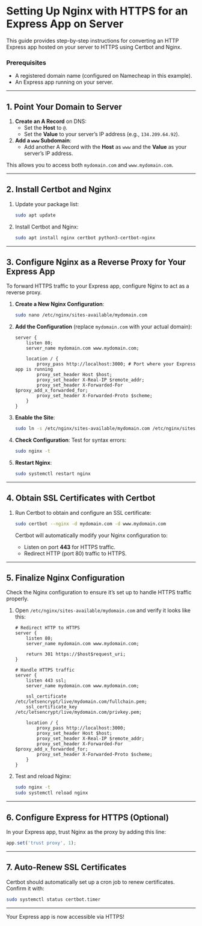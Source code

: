 # Setting Up Nginx with HTTPS for an Express App on Server

This guide provides step-by-step instructions for converting an HTTP Express app hosted on your server to HTTPS using Certbot and Nginx. 

### Prerequisites
- A registered domain name (configured on Namecheap in this example).
- An Express app running on your server.

---

## 1. Point Your Domain to Server

1. **Create an A Record** on DNS:
   - Set the **Host** to `@`.
   - Set the **Value** to your server’s IP address (e.g., `134.209.64.92`).
2. **Add a `www` Subdomain**:
   - Add another A Record with the **Host** as `www` and the **Value** as your server’s IP address.

This allows you to access both `mydomain.com` and `www.mydomain.com`.

---

## 2. Install Certbot and Nginx

1. Update your package list:
   ```bash
   sudo apt update
   ```
2. Install Certbot and Nginx:
   ```bash
   sudo apt install nginx certbot python3-certbot-nginx
   ```

---

## 3. Configure Nginx as a Reverse Proxy for Your Express App

To forward HTTPS traffic to your Express app, configure Nginx to act as a reverse proxy.

1. **Create a New Nginx Configuration**:
   ```bash
   sudo nano /etc/nginx/sites-available/mydomain.com
   ```

2. **Add the Configuration** (replace `mydomain.com` with your actual domain):
   ```nginx
   server {
       listen 80;
       server_name mydomain.com www.mydomain.com;

       location / {
           proxy_pass http://localhost:3000; # Port where your Express app is running
           proxy_set_header Host $host;
           proxy_set_header X-Real-IP $remote_addr;
           proxy_set_header X-Forwarded-For $proxy_add_x_forwarded_for;
           proxy_set_header X-Forwarded-Proto $scheme;
       }
   }
   ```

3. **Enable the Site**:
   ```bash
   sudo ln -s /etc/nginx/sites-available/mydomain.com /etc/nginx/sites-enabled/
   ```

4. **Check Configuration**:
   Test for syntax errors:
   ```bash
   sudo nginx -t
   ```
5. **Restart Nginx**:
   ```bash
   sudo systemctl restart nginx
   ```

---

## 4. Obtain SSL Certificates with Certbot

1. Run Certbot to obtain and configure an SSL certificate:
   ```bash
   sudo certbot --nginx -d mydomain.com -d www.mydomain.com
   ```

   Certbot will automatically modify your Nginx configuration to:
   - Listen on port **443** for HTTPS traffic.
   - Redirect HTTP (port 80) traffic to HTTPS.

---

## 5. Finalize Nginx Configuration

Check the Nginx configuration to ensure it’s set up to handle HTTPS traffic properly.

1. Open `/etc/nginx/sites-available/mydomain.com` and verify it looks like this:
   ```nginx
   # Redirect HTTP to HTTPS
   server {
       listen 80;
       server_name mydomain.com www.mydomain.com;

       return 301 https://$host$request_uri;
   }

   # Handle HTTPS traffic
   server {
       listen 443 ssl;
       server_name mydomain.com www.mydomain.com;

       ssl_certificate /etc/letsencrypt/live/mydomain.com/fullchain.pem;
       ssl_certificate_key /etc/letsencrypt/live/mydomain.com/privkey.pem;

       location / {
           proxy_pass http://localhost:3000;
           proxy_set_header Host $host;
           proxy_set_header X-Real-IP $remote_addr;
           proxy_set_header X-Forwarded-For $proxy_add_x_forwarded_for;
           proxy_set_header X-Forwarded-Proto $scheme;
       }
   }
   ```

2. Test and reload Nginx:
   ```bash
   sudo nginx -t
   sudo systemctl reload nginx
   ```

---

## 6. Configure Express for HTTPS (Optional)

In your Express app, trust Nginx as the proxy by adding this line:
```javascript
app.set('trust proxy', 1);
```

---

## 7. Auto-Renew SSL Certificates

Certbot should automatically set up a cron job to renew certificates. Confirm it with:
```bash
sudo systemctl status certbot.timer
```

---

Your Express app is now accessible via HTTPS!